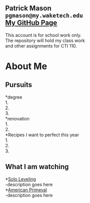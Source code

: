 Patrick Mason  
`pgmason@my.waketech.edu`  
[My GitHub Page](https://pgmasonSP2025.github.io)  
----------------------------------------------------  
This account is for school work only.  
The repository will hold my class work  
and other assignments for CTI 110.


# About Me
 ## Pursuits  
   *degree  
    1.  
    2.  
    3.  
   *renovation  
   1.  
   2.  
   *Recipes I want to perfect this year  
   1.  
   2.  
   3.  
 ## What I am watching  
   *[Solo Leveling](https://www.youtube.com/watch?v=BIBXA1Tpp8U)  
	-description goes here  
   *[American Primeval](https://www.youtube.com/watch?v=U8WMvCrywYg)  
	-description goes here